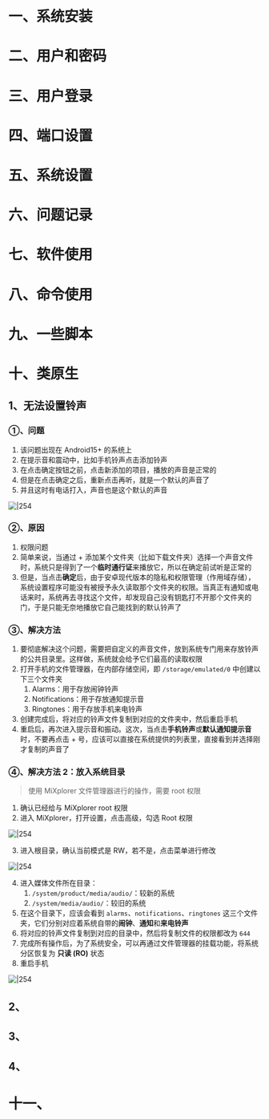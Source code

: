 # 一、系统安装

# 二、用户和密码

# 三、用户登录

# 四、端口设置

# 五、系统设置

# 六、问题记录

# 七、软件使用

# 八、命令使用

# 九、一些脚本

# 十、类原生

## 1、无法设置铃声

### ①、问题

1. 该问题出现在 Android15+ 的系统上
2. 在提示音和震动中，比如手机铃声点击添加铃声
3. 在点击确定按钮之前，点击新添加的项目，播放的声音是正常的
4. 但是在点击确定之后，重新点击再听，就是一个默认的声音了
5. 并且这时有电话打入，声音也是这个默认的声音

![|254](https://openlist.yuehai.fun:63/d/TakeDown/%E5%85%B6%E4%BB%96/%E8%AE%BE%E5%A4%87%E5%92%8C%E5%B7%A5%E5%85%B7/attachments/Pasted%20image%2020250826081640.png)

### ②、原因

1. 权限问题
2. 简单来说，当通过 + 添加某个文件夹（比如下载文件夹）选择一个声音文件时，系统只是得到了一个**临时通行证**来播放它，所以在确定前试听是正常的
3. 但是，当点击**确定**后，由于安卓现代版本的隐私和权限管理（作用域存储），系统设置程序可能没有被授予永久读取那个文件夹的权限。当真正有通知或电话来时，系统再去寻找这个文件，却发现自己没有钥匙打不开那个文件夹的门，于是只能无奈地播放它自己能找到的默认铃声了

### ③、解决方法

1. 要彻底解决这个问题，需要把自定义的声音文件，放到系统专门用来存放铃声的公共目录里。这样做，系统就会给予它们最高的读取权限
2. 打开手机的文件管理器，在内部存储空间，即 `/storage/emulated/0` 中创建以下三个文件夹
	1. Alarms：用于存放闹钟铃声
	2. Notifications：用于存放通知提示音
	3. Ringtones：用于存放手机来电铃声
3. 创建完成后，将对应的铃声文件复制到对应的文件夹中，然后重启手机
4. 重启后，再次进入提示音和振动。这次，当点击**手机铃声**或**默认通知提示音**时，不要再点击 + 号，应该可以直接在系统提供的列表里，直接看到并选择刚才复制的声音了

### ④、解决方法 2：放入系统目录

> 使用 MiXplorer 文件管理器进行的操作，需要 root 权限

1. 确认已经给与 MiXplorer root 权限
2. 进入 MiXplorer，打开设置，点击高级，勾选  Root 权限

![|254](https://openlist.yuehai.fun:63/d/TakeDown/%E5%85%B6%E4%BB%96/%E8%AE%BE%E5%A4%87%E5%92%8C%E5%B7%A5%E5%85%B7/attachments/Pasted%20image%2020250827142434.png)

3. 进入根目录，确认当前模式是 RW，若不是，点击菜单进行修改

![|254](https://openlist.yuehai.fun:63/d/TakeDown/%E5%85%B6%E4%BB%96/%E8%AE%BE%E5%A4%87%E5%92%8C%E5%B7%A5%E5%85%B7/attachments/Pasted%20image%2020250827142545.png)

4. 进入媒体文件所在目录：
	1. `/system/product/media/audio/`：较新的系统
	2. `/system/media/audio/`：较旧的系统
5. 在这个目录下，应该会看到 `alarms`、`notifications`、`ringtones` 这三个文件夹，它们分别对应着系统自带的**闹钟**、**通知**和**来电铃声**
6. 将对应的铃声文件复制到对应的目录中，然后将复制文件的权限都改为 `644`
7. 完成所有操作后，为了系统安全，可以再通过文件管理器的挂载功能，将系统分区恢复为 **只读 (RO)** 状态
8. 重启手机

![|254](https://openlist.yuehai.fun:63/d/TakeDown/%E5%85%B6%E4%BB%96/%E8%AE%BE%E5%A4%87%E5%92%8C%E5%B7%A5%E5%85%B7/attachments/Pasted%20image%2020250827143136.png)

## 2、

## 3、

## 4、


# 十一、